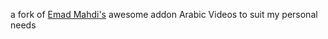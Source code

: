 ﻿a fork of [Emad Mahdi's](https://github.com/emadmahdi) awesome addon Arabic Videos to suit my personal needs
